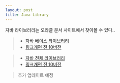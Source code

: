 ```yaml
---
layout: post
title: Java Library
---
```



자바 라이브러리는 오라클 문서 사이트에서 찾아볼 수 있다..

> * [자바 베이스 라이브러리](https://docs.oracle.com/en/java/javase/17/docs/api/java.base/module-summary.html)
> * [링크개편 전 10버전](https://docs.oracle.com/javase/10/docs/api/java.base-summary.html)

> * [자바 전체 라이브러리](https://docs.oracle.com/en/java/javase/17/docs/api/index.html)
> * [링크개편 전 10버전](https://docs.oracle.com/javase/10/docs/api/overview-summary.html)



> 추가 업데이트 예정